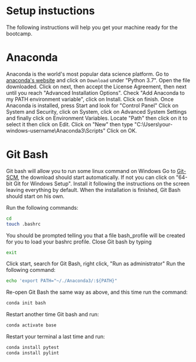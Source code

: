 # Setup instuctions

The following instructions will help you get your machine ready for the bootcamp.

# Anaconda

Anaconda is the world's most popular data science platform.
Go to [anaconda's website](https://www.anaconda.com/distribution/) and click on `Download` under "Python 3.7".
Open the file downloaded.
Click on next, then accept the License Agreement, then next until you reach "Advanced Installation Options". Check "Add Anaconda to my PATH environment variable", click on Install.
Click on finish.
Once Anaconda is installed, press Start and look for "Control Panel"
Click on System and Security, click on System, click on Advanced System Settings and finally click on Environment Variables.
Locate "Path" then click on it to select it then click on Edit.
Click on "New" then type "C:\Users\your-windows-username\Anaconda3\Scripts"
Click on OK.

# Git Bash

Git bash will allow you to run some linux command on Windows
Go to [Git-SCM](https://git-scm.com/download/wim), the download should start automatically. If not you can click on "64-bit Git for Windows Setup".
Install it following the instructions on the screen leaving everything by default.
When the installation is finished, Git Bash should start on his own.

Run the following commands:

```bash
cd
touch .bashrc
```
You should be prompted telling you that a file bash_profile will be created for you to load your bashrc profile.
Close Git bash by typing

```bash
exit
```

Click start, search for Git Bash, right click, "Run as administrator"
Run the following command:

```bash
echo 'export PATH="~/./Anaconda3/:${PATH}"
```

Re-open Git Bash the same way as above, and this time run the command:

```bash
conda init bash
```

Restart another time Git bash and run:

```bash
conda activate base
```

Restart your terminal a last time and run:

```bash
conda install pytest
conda install pylint
```

